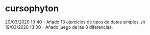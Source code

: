 # cursophyton
20/03/2020 10:40 - Añado 13 ejercicios de tipos de datos simples. /n
19/03/2020 13:00 - Añado juego de las 8 diferencias.
